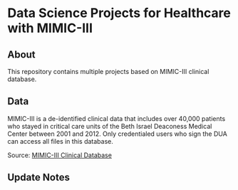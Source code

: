 # Data Science Projects for Healthcare with MIMIC-III

## About
This repository contains multiple projects based on MIMIC-III clinical database. 

## Data
MIMIC-III is a de-identified clinical data that includes over 40,000 patients who stayed in critical care units of the Beth Israel Deaconess Medical Center between 2001 and 2012. Only credentialed users who sign the DUA can access all files in this database.

Source: [MIMIC-III Clinical Database](https://physionet.org/content/mimiciii/1.4/)

## Update Notes
